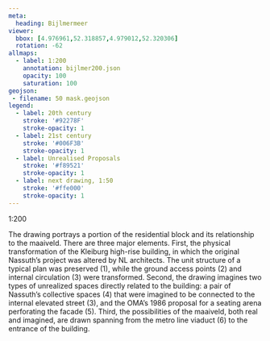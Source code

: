 ```yaml
---
meta:
  heading: Bijlmermeer
viewer:
  bbox: [4.976961,52.318857,4.979012,52.320306]
  rotation: -62
allmaps:
  - label: 1:200
    annotation: bijlmer200.json
    opacity: 100
    saturation: 100
geojson:
 - filename: 50 mask.geojson
legend:
  - label: 20th century
    stroke: '#92278F'
    stroke-opacity: 1
  - label: 21st century
    stroke: '#006F3B'
    stroke-opacity: 1
  - label: Unrealised Proposals
    stroke: '#f89521'
    stroke-opacity: 1
  - label: next drawing, 1:50
    stroke: '#ffe000'
    stroke-opacity: 1
---
```

1:200

The drawing portrays a portion of the residential block and its relationship to the maaiveld. There are three major elements. First, the physical transformation of the Kleiburg high-rise building, in which the original Nassuth’s project was altered by NL architects. The unit structure of a typical plan was preserved (1), while the ground access points (2) and internal circulation (3) were transformed. Second, the drawing imagines two types of unrealized spaces directly related to the building: a pair of Nassuth’s collective spaces (4) that were imagined to be connected to the internal elevated street (3), and the OMA’s 1986 proposal for a seating arena perforating the facade (5). Third, the possibilities of the maaiveld, both real and imagined, are drawn spanning from the metro line viaduct (6) to the entrance of the building. 